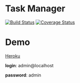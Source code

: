 # Task Manager

[![Build Status](https://travis-ci.org/helmq/task-manager.svg?branch=feature%2Fdevops)](https://travis-ci.org/helmq/task-manager)
[![Coverage Status](https://coveralls.io/repos/github/helmq/task-manager/badge.svg)](https://coveralls.io/github/helmq/task-manager)

# Demo

[Heroku](https://immense-tor-66381.herokuapp.com/)

**login**: admin@localhost

**password**: admin

